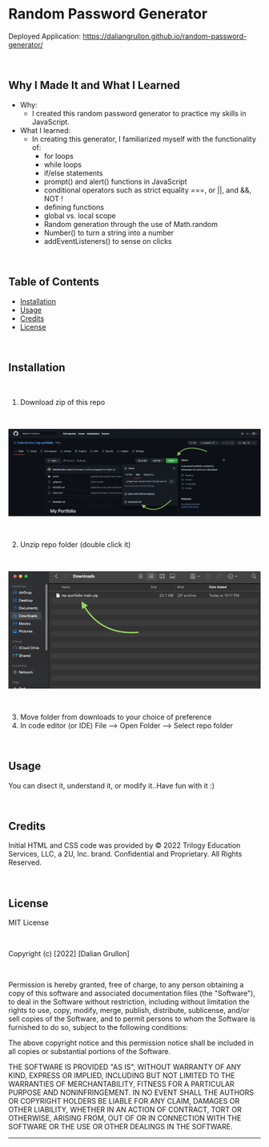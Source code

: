 # Random Password Generator

Deployed Application: https://daliangrullon.github.io/random-password-generator/

<br>

## Why I Made It and What I Learned

- Why:
    - I created this random password generator to practice my skills in JavaScript.
- What I learned:
    - In creating this generator, I familiarized myself with the functionality of:
        - for loops
        - while loops
        - if/else statements
        - prompt() and alert() functions in JavaScript
        - conditional operators such as strict equality ===, or ||, and &&, NOT !
        - defining functions
        - global vs. local scope
        - Random generation through the use of Math.random
        - Number() to turn a string into a number
        - addEventListeners() to sense on clicks

<br>

## Table of Contents

- [Installation](#installation)
- [Usage](#usage)
- [Credits](#credits)
- [License](#license)

<br>

## Installation

<br>

1. Download zip of this repo

<br>

![](./assets/images/installation-1.png)

<br>

2. Unzip repo folder (double click it)

<br>

![](./assets/images/installation-2.png)

<br>

3. Move folder from downloads to your choice of preference
4. In code editor (or IDE) File --> Open Folder --> Select repo folder

<br>

## Usage

You can disect it, understand it, or modify it..Have fun with it :)

<br>

## Credits

Initial HTML and CSS code was provided by © 2022 Trilogy Education Services, LLC, a 2U, Inc. brand. Confidential and Proprietary. All Rights Reserved.

<br>

## License

MIT License

<br>

Copyright (c) [2022] [Dalian Grullon]

<br>

Permission is hereby granted, free of charge, to any person obtaining a copy of this software and associated documentation files (the "Software"), to deal in the Software without restriction, including without limitation the rights to use, copy, modify, merge, publish, distribute, sublicense, and/or sell copies of the Software, and to permit persons to whom the Software is furnished to do so, subject to the following conditions:

The above copyright notice and this permission notice shall be included in all copies or substantial portions of the Software.

THE SOFTWARE IS PROVIDED "AS IS", WITHOUT WARRANTY OF ANY KIND, EXPRESS OR IMPLIED, INCLUDING BUT NOT LIMITED TO THE WARRANTIES OF MERCHANTABILITY, FITNESS FOR A PARTICULAR PURPOSE AND NONINFRINGEMENT. IN NO EVENT SHALL THE AUTHORS OR COPYRIGHT HOLDERS BE LIABLE FOR ANY CLAIM, DAMAGES OR OTHER LIABILITY, WHETHER IN AN ACTION OF CONTRACT, TORT OR OTHERWISE, ARISING FROM, OUT OF OR IN CONNECTION WITH THE SOFTWARE OR THE USE OR OTHER DEALINGS IN THE SOFTWARE.

---
